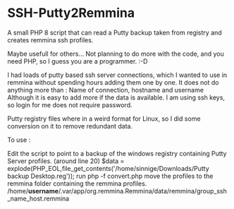 # SSH-Putty2Remmina
A small PHP 8 script that can read a Putty backup taken from registry and creates remmina ssh profiles.

Maybe usefull for others...  Not planning to do more with the code, and you need PHP, so I guess you are a programmer. :-D

I had loads of putty based ssh server connections, which I wanted to use in remmina without spending hours adding them one by one.
It does not do anything more than : Name of connection, hostname and username
Although it is easy to add more if the data is available. I am using ssh keys, so login for me does not require password.

Putty registry files where in a weird format for Linux, so I did some conversion on it to remove redundant data.

To use : 

Edit the script to point to a backup of the windows registry containing Putty Server profiles.  (around line 20)
$data = explode(PHP_EOL,file_get_contents('/home/sinnige/Downloads/Putty backup Desktop.reg'));
run php -f convert.php
move the profiles to the remmina folder containing the remmina profiles.
/home/**username**/.var/app/org.remmina.Remmina/data/remmina/group_ssh_name_host.remmina
